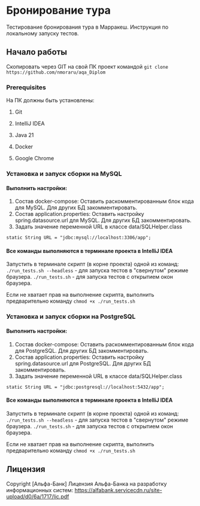 # Бронирование тура

Тестирование бронирования тура в Марракеш. Инструкция по локальному запуску тестов.

## Начало работы

Скопировать через GIT на свой ПК проект командой `git clone https://github.com/nmoraru/aqa_Diplom`

### Prerequisites

На ПК должны быть установлены:

1. Git

2. IntelliJ IDEA

3. Java 21

4. Docker 

5. Google Chrome

### Установка и запуск сборки на MySQL
#### Выполнить настройки:
1. Состав docker-compose:
Оставить раскомментированным блок кода для MySQL. Для других БД закомментировать.
2. Состав application.properties:
Оставить настройку spring.datasource.url для MySQL. Для других БД закомментировать.
3. Задать значение переменной URL в классе data/SQLHelper.class

`static String URL = "jdbc:mysql://localhost:3306/app";`

#### Все команды выполняются в терминале проекта в IntelliJ IDEA

Запустить в терминале скрипт (в корне проекта) одной из команд:
`./run_tests.sh --headless` - для запуска тестов в "свернутом" режиме браузера.
`./run_tests.sh` - для запуска тестов с открытием окон браузера.

Если не хватает прав на выполнение скрипта, выполнить предварительно команду
`chmod +x ./run_tests.sh`

### Установка и запуск сборки на PostgreSQL
#### Выполнить настройки:
1. Состав docker-compose:
Оставить раскомментированным блок кода для PostgreSQL. Для других БД закомментировать.
2. Состав application.properties:
Оставить настройку spring.datasource.url для PostgreSQL. Для других БД закомментировать.
3. Задать значение переменной URL в классе data/SQLHelper.class

`static String URL = "jdbc:postgresql://localhost:5432/app";`


#### Все команды выполняются в терминале проекта в IntelliJ IDEA

Запустить в терминале скрипт (в корне проекта) одной из команд:
`./run_tests.sh --headless` - для запуска тестов в "свернутом" режиме браузера.
`./run_tests.sh` - для запуска тестов с открытием окон браузера.

Если не хватает прав на выполнение скрипта, выполнить предварительно команду
`chmod +x ./run_tests.sh`

## Лицензия

Copyright [Альфа-Банк] 
Лицензия Альфа-Банка на разработку информационных систем:
https://alfabank.servicecdn.ru/site-upload/d0/6a/1717/lic.pdf
